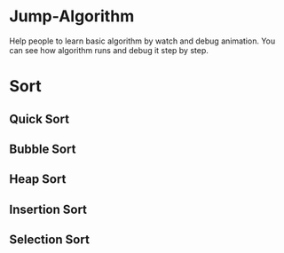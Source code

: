 # Jump-Algorithm
Help people to learn basic algorithm by watch and debug animation.
You can see how algorithm runs and debug it step by step.
# Sort
## Quick Sort
## Bubble Sort
## Heap Sort
## Insertion Sort
## Selection Sort
